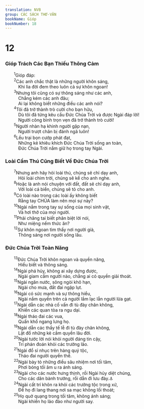 ```yaml
---
translation: NVB
group: CÁC SÁCH THƠ-VĂN
bookName: Gióp 
bookNumber: 18
---
```


<div class="title"><h1>12</h1><h3>Gióp Trách Các Bạn Thiếu Thông Cảm </h3></div>
<span class="verse giop_12_1">  <sup>1</sup>Gióp đáp: <br/></span>
<span class="verse giop_12_2">  <sup>2</sup>Các anh chắc thật là những người khôn sáng, <br/>   Khi lìa đời đem theo luôn cả sự khôn ngoan! <br/></span>
<span class="verse giop_12_3">  <sup>3</sup>Nhưng tôi cũng có sự thông sáng như các anh, <br/>   Chẳng kém các anh đâu; <br/>   Ai lại không biết những điều các anh nói? <br/></span>
<span class="verse giop_12_4">  <sup>4</sup>Tôi đã trở thành trò cười cho bạn hữu, <br/>   Dù tôi đã từng kêu cầu Đức Chúa Trời và được Ngài đáp lời! <br/>   Người công bình trọn vẹn đã trở thành trò cười! <br/></span>
<span class="verse giop_12_5">  <sup>5</sup>Người nhàn hạ khinh người gặp nạn, <br/>   Người trượt chân bị đánh ngã luôn! <br/></span>
<span class="verse giop_12_6">  <sup>6</sup>Lều trại bọn cướp phát đạt, <br/>   Những kẻ khiêu khích Đức Chúa Trời sống an toàn, <br/>   Đức Chúa Trời nắm giữ họ trong tay Ngài. <br/></span>
<div class="title"><h3>Loài Cầm Thú Cũng Biết Về Đức Chúa Trời </h3></div>
<span class="verse giop_12_7">  <sup>7</sup>Nhưng anh hãy hỏi loài thú, chúng sẽ chỉ dạy anh, <br/>   Hỏi loài chim trời, chúng sẽ kể cho anh nghe. <br/></span>
<span class="verse giop_12_8">  <sup>8</sup>Hoặc là anh nói chuyện với đất, đất sẽ chỉ dạy anh, <br/>   Với loài cá biển, chúng sẽ tỏ cho anh. <br/></span>
<span class="verse giop_12_9">  <sup>9</sup>Có loài nào trong các loài ấy không biết <br/>   Rằng tay CHÚA làm nên mọi sự này? <br/></span>
<span class="verse giop_12_10">  <sup>10</sup>Ngài nắm trong tay sự sống của mọi sinh vật, <br/>   Và hơi thở của mọi người. <br/></span>
<span class="verse giop_12_11">  <sup>11</sup>Phải chăng tai biết phân biệt lời nói, <br/>   Như miệng nếm thức ăn? <br/></span>
<span class="verse giop_12_12">  <sup>12</sup>Sự khôn ngoan tìm thấy nơi người già, <br/>   Thông sáng nơi người sống lâu. <br/></span>
<div class="title"><h3>Đức Chúa Trời Toàn Năng </h3></div>
<span class="verse giop_12_13">  <sup>13</sup>Đức Chúa Trời khôn ngoan và quyền năng, <br/>   Hiểu biết và thông sáng. <br/></span>
<span class="verse giop_12_14">  <sup>14</sup>Ngài phá hủy, không ai xây dựng được, <br/>   Ngài giam cầm người nào, chẳng ai có quyền giải thoát. <br/></span>
<span class="verse giop_12_15">  <sup>15</sup>Ngài ngăn nước, sông ngòi khô hạn, <br/>   Ngài cho mưa, đất đai ngập lụt. <br/></span>
<span class="verse giop_12_16">  <sup>16</sup>Ngài có sức mạnh và sự thông hiểu, <br/>   Ngài nắm quyền trên cả người lầm lạc lẫn người lừa gạt. <br/></span>
<span class="verse giop_12_17">  <sup>17</sup>Ngài dẫn các nhà cố vấn đi tù đày chân không, <br/>   Khiến các quan tòa ra ngu dại. <br/></span>
<span class="verse giop_12_18">  <sup>18</sup>Ngài tháo đai các vua, <br/>   Quấn khố ngang lưng họ. <br/></span>
<span class="verse giop_12_19">  <sup>19</sup>Ngài dẫn các thầy tế lễ đi tù đày chân không, <br/>   Lật đổ những kẻ cầm quyền lâu đời. <br/></span>
<span class="verse giop_12_20">  <sup>20</sup>Ngài tước lời nói khỏi người đáng tin cậy, <br/>   Trí phán đoán khỏi các trưởng lão. <br/></span>
<span class="verse giop_12_21">  <sup>21</sup>Ngài đổ sỉ nhục trên hàng quý tộc, <br/>   Tháo đai người quyền thế. <br/></span>
<span class="verse giop_12_22">  <sup>22</sup>Ngài bày tỏ những điều sâu nhiệm nơi tối tăm, <br/>   Phơi bóng tối âm u ra ánh sáng. <br/></span>
<span class="verse giop_12_23">  <sup>23</sup>Ngài cho các nước hưng thịnh, rồi Ngài hủy diệt chúng, <br/>   Cho các dân bành trướng, rồi dẫn đi lưu đày.<a data-toggle="tooltip" data-placement="bottom" title="Ctd: khiến các dân tản lạc, rồi dẫn chúng về">⚓</a><br/></span>
<span class="verse giop_12_24">  <sup>24</sup>Ngài cất trí khôn ra khỏi các trưởng tộc trong xứ, <br/>   Để họ đi lang thang nơi sa mạc không lối thoát; <br/></span>
<span class="verse giop_12_25">  <sup>25</sup>Họ quờ quạng trong tối tăm, không ánh sáng; <br/>   Ngài khiến họ lảo đảo như người say. <br/></span>
